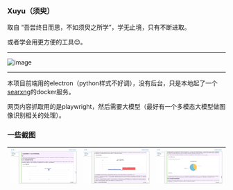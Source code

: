 ### Xuyu（须臾）

取自 “吾尝终日而思，不如须臾之所学”，学无止境，只有不断进取。

或者学会用更方便的工具😊。

---

![image](./readme/output.gif)

---

本项目前端用的electron（python样式不好调），没有后台，只是本地起了一个[searxng](https://github.com/searxng/searxng)的docker服务。

网页内容抓取用的是playwright，然后需要大模型（最好有一个多模态大模型做图像识别相关的处理）。



### 一些截图

| ![image](./readme/1.png) | ![image](./readme/2.png) | ![image](./readme/3.png) |
| ------------------------ | ------------------------ | ------------------------ |

